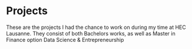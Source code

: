 # Projects
These are the projects I had the chance to work on during my time at HEC Lausanne.
They consist of both Bachelors works, as well as Master in Finance option Data Science & Entrepreneurship
